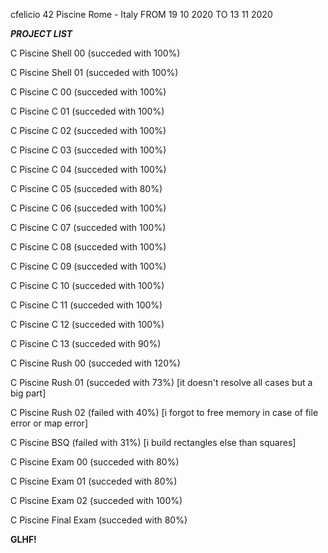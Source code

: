 cfelicio 42 Piscine
Rome - Italy
FROM 19 10 2020 TO 13 11 2020

***PROJECT LIST***

C Piscine Shell 00 (succeded with 100%)

C Piscine Shell 01 (succeded with 100%)

C Piscine C 00 (succeded with 100%)

C Piscine C 01 (succeded with 100%)

C Piscine C 02 (succeded with 100%)

C Piscine C 03 (succeded with 100%)

C Piscine C 04 (succeded with 100%)

C Piscine C 05 (succeded with 80%)

C Piscine C 06 (succeded with 100%)

C Piscine C 07 (succeded with 100%)

C Piscine C 08 (succeded with 100%)

C Piscine C 09 (succeded with 100%)

C Piscine C 10 (succeded with 100%)

C Piscine C 11 (succeded with 100%)

C Piscine C 12 (succeded with 100%)

C Piscine C 13 (succeded with 90%)

C Piscine Rush 00 (succeded with 120%)

C Piscine Rush 01 (succeded with 73%) [it doesn't resolve all cases but a big part]

C Piscine Rush 02 (failed with 40%) [i forgot to free memory in case of file error or map error]

C Piscine BSQ (failed with 31%) [i build rectangles else than squares]

C Piscine Exam 00 (succeded with 80%)

C Piscine Exam 01 (succeded with 80%)

C Piscine Exam 02 (succeded with 100%)

C Piscine Final Exam (succeded with 80%)


**GLHF!**
